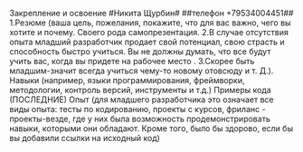 
Закрепление и освоение
#Никита Щурбин#
##телефон +79534004451##
1.Резюме (ваша цель, пожелания, покажите, что для вас важно, чего вы хотите и почему.
Своего рода самопрезентация.
2.В случае отсутствия опыта младший разработчик продает свой потенциал, свою страсть и способность быстро учиться. Вы не должны думать, что все будут учить вас, когда вы придете на рабочее место .
3.Скорее быть младшим-значит всегда
учиться чему-то новому отовсюду и т. Д.).
Навыки (например, языки программирования, фреймворки, методологии, контроль версий, инструменты и т.д.)
 Примеры кода (ПОСЛЕДНИЕ)
 Опыт (для младшего разработчика это означает все виды опыта: тесты по кодированию, проекты с курсов,
фриланс - проекты-везде, где у них была возможность продемонстрировать навыки, которыми они обладают.
Кроме того, было бы здорово, если бы вы добавили ссылки на исходный код)